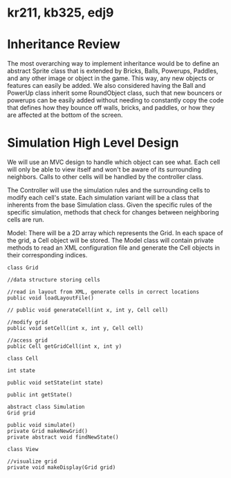 # kr211, kb325, edj9
# Inheritance Review

The most overarching way to implement inheritance would be to define an abstract Sprite class that is extended by Bricks, Balls, Powerups, Paddles, and any other image or object in the game. This way, any new objects or features can easily be added. We also considered having the Ball and PowerUp class inherit some RoundObject class, such that new bouncers or powerups can be easily added without needing to constantly copy the code that defines how they bounce off walls, bricks, and paddles, or how they are affected at the bottom of the screen.


# Simulation High Level Design

We will use an MVC design to handle which object can see what. Each cell will only be able to view itself and won't be aware of its surrounding neighbors. Calls to other cells will be handled by the controller class.

The Controller will use the simulation rules and the surrounding cells to modify each cell's state. Each simulation variant will be a class that inherents from the base Simulation class. Given the specific rules of the specific simulation, methods that check for changes between neighboring cells are run. 

Model: There will be a 2D array which represents the Grid. In each space of the grid, a Cell object will be stored. The Model class will contain private methods to read an XML configuration file and generate the Cell objects in their corresponding indices.

```
class Grid

//data structure storing cells

//read in layout from XML, generate cells in correct locations
public void loadLayoutFile()

// public void generateCell(int x, int y, Cell cell)

//modify grid
public void setCell(int x, int y, Cell cell)

//access grid
public Cell getGridCell(int x, int y)
```

```
class Cell

int state

public void setState(int state)

public int getState()
```

```
abstract class Simulation
Grid grid

public void simulate()
private Grid makeNewGrid()
private abstract void findNewState()
```

```
class View

//visualize grid
private void makeDisplay(Grid grid)
```